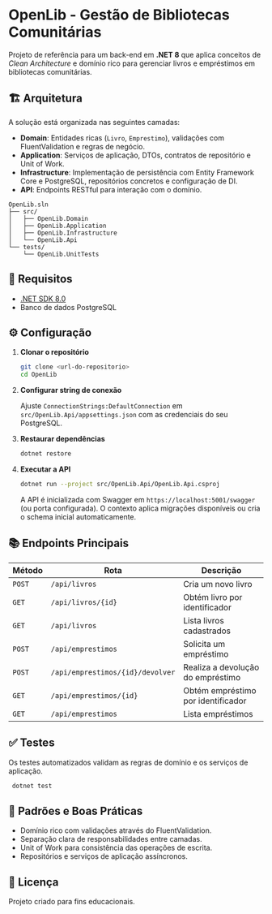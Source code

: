 # OpenLib - Gestão de Bibliotecas Comunitárias

Projeto de referência para um back-end em **.NET 8** que aplica conceitos de *Clean Architecture* e domínio rico para gerenciar livros e empréstimos em bibliotecas comunitárias.

## 🏗️ Arquitetura

A solução está organizada nas seguintes camadas:

- **Domain**: Entidades ricas (`Livro`, `Emprestimo`), validações com FluentValidation e regras de negócio.
- **Application**: Serviços de aplicação, DTOs, contratos de repositório e Unit of Work.
- **Infrastructure**: Implementação de persistência com Entity Framework Core e PostgreSQL, repositórios concretos e configuração de DI.
- **API**: Endpoints RESTful para interação com o domínio.

```
OpenLib.sln
├── src/
│   ├── OpenLib.Domain
│   ├── OpenLib.Application
│   ├── OpenLib.Infrastructure
│   └── OpenLib.Api
└── tests/
    └── OpenLib.UnitTests
```

## 🚀 Requisitos

- [.NET SDK 8.0](https://dotnet.microsoft.com/)
- Banco de dados PostgreSQL

## ⚙️ Configuração

1. **Clonar o repositório**

   ```bash
   git clone <url-do-repositorio>
   cd OpenLib
   ```

2. **Configurar string de conexão**

   Ajuste `ConnectionStrings:DefaultConnection` em `src/OpenLib.Api/appsettings.json` com as credenciais do seu PostgreSQL.

3. **Restaurar dependências**

   ```bash
   dotnet restore
   ```

4. **Executar a API**

   ```bash
   dotnet run --project src/OpenLib.Api/OpenLib.Api.csproj
   ```

   A API é inicializada com Swagger em `https://localhost:5001/swagger` (ou porta configurada). O contexto aplica migrações disponíveis ou cria o schema inicial automaticamente.

## 📚 Endpoints Principais

| Método | Rota | Descrição |
| ------ | ---- | --------- |
| `POST` | `/api/livros` | Cria um novo livro |
| `GET` | `/api/livros/{id}` | Obtém livro por identificador |
| `GET` | `/api/livros` | Lista livros cadastrados |
| `POST` | `/api/emprestimos` | Solicita um empréstimo |
| `POST` | `/api/emprestimos/{id}/devolver` | Realiza a devolução do empréstimo |
| `GET` | `/api/emprestimos/{id}` | Obtém empréstimo por identificador |
| `GET` | `/api/emprestimos` | Lista empréstimos |

## ✅ Testes

Os testes automatizados validam as regras de domínio e os serviços de aplicação.

```bash
 dotnet test
```

## 🧩 Padrões e Boas Práticas

- Domínio rico com validações através do FluentValidation.
- Separação clara de responsabilidades entre camadas.
- Unit of Work para consistência das operações de escrita.
- Repositórios e serviços de aplicação assíncronos.

## 📄 Licença

Projeto criado para fins educacionais.
